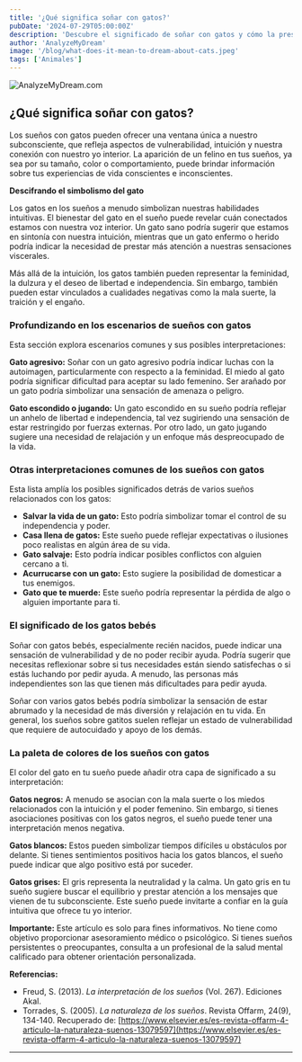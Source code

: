 ```yaml
---
title: '¿Qué significa soñar con gatos?'
pubDate: '2024-07-29T05:00:00Z'
description: 'Descubre el significado de soñar con gatos y cómo la presencia de estos felinos en tus sueños puede reflejar aspectos de tu vida emocional e intuición.'
author: 'AnalyzeMyDream'
image: '/blog/what-does-it-mean-to-dream-about-cats.jpeg'
tags: ['Animales']
---
```


![AnalyzeMyDream.com](/blog/what-does-it-mean-to-dream-about-cats.jpeg)

## ¿Qué significa soñar con gatos?

Los sueños con gatos pueden ofrecer una ventana única a nuestro subconsciente, que refleja aspectos de vulnerabilidad, intuición y nuestra conexión con nuestro yo interior. La aparición de un felino en tus sueños, ya sea por su tamaño, color o comportamiento, puede brindar información sobre tus experiencias de vida conscientes e inconscientes. 

**Descifrando el simbolismo del gato**

Los gatos en los sueños a menudo simbolizan nuestras habilidades intuitivas. El bienestar del gato en el sueño puede revelar cuán conectados estamos con nuestra voz interior. Un gato sano podría sugerir que estamos en sintonía con nuestra intuición, mientras que un gato enfermo o herido podría indicar la necesidad de prestar más atención a nuestras sensaciones viscerales.

Más allá de la intuición, los gatos también pueden representar la feminidad, la dulzura y el deseo de libertad e independencia. Sin embargo, también pueden estar vinculados a cualidades negativas como la mala suerte, la traición y el engaño.

### Profundizando en los escenarios de sueños con gatos

Esta sección explora escenarios comunes y sus posibles interpretaciones:

**Gato agresivo:** Soñar con un gato agresivo podría indicar luchas con la autoimagen, particularmente con respecto a la feminidad. El miedo al gato podría significar dificultad para aceptar su lado femenino. Ser arañado por un gato podría simbolizar una sensación de amenaza o peligro.

**Gato escondido o jugando:** Un gato escondido en su sueño podría reflejar un anhelo de libertad e independencia, tal vez sugiriendo una sensación de estar restringido por fuerzas externas. Por otro lado, un gato jugando sugiere una necesidad de relajación y un enfoque más despreocupado de la vida.

### Otras interpretaciones comunes de los sueños con gatos

Esta lista amplía los posibles significados detrás de varios sueños relacionados con los gatos:

- **Salvar la vida de un gato:** Esto podría simbolizar tomar el control de su independencia y poder.
- **Casa llena de gatos:** Este sueño puede reflejar expectativas o ilusiones poco realistas en algún área de su vida.
- **Gato salvaje:** Esto podría indicar posibles conflictos con alguien cercano a ti.
- **Acurrucarse con un gato:** Esto sugiere la posibilidad de domesticar a tus enemigos.
- **Gato que te muerde:** Este sueño podría representar la pérdida de algo o alguien importante para ti.

### El significado de los gatos bebés

Soñar con gatos bebés, especialmente recién nacidos, puede indicar una sensación de vulnerabilidad y de no poder recibir ayuda. Podría sugerir que necesitas reflexionar sobre si tus necesidades están siendo satisfechas o si estás luchando por pedir ayuda. A menudo, las personas más independientes son las que tienen más dificultades para pedir ayuda.

Soñar con varios gatos bebés podría simbolizar la sensación de estar abrumado y la necesidad de más diversión y relajación en tu vida. En general, los sueños sobre gatitos suelen reflejar un estado de vulnerabilidad que requiere de autocuidado y apoyo de los demás.

### La paleta de colores de los sueños con gatos

El color del gato en tu sueño puede añadir otra capa de significado a su interpretación:

**Gatos negros:** A menudo se asocian con la mala suerte o los miedos relacionados con la intuición y el poder femenino. Sin embargo, si tienes asociaciones positivas con los gatos negros, el sueño puede tener una interpretación menos negativa. 

**Gatos blancos:** Estos pueden simbolizar tiempos difíciles u obstáculos por delante. Si tienes sentimientos positivos hacia los gatos blancos, el sueño puede indicar que algo positivo está por suceder.

**Gatos grises:** El gris representa la neutralidad y la calma. Un gato gris en tu sueño sugiere buscar el equilibrio y prestar atención a los mensajes que vienen de tu subconsciente. Este sueño puede invitarte a confiar en la guía intuitiva que ofrece tu yo interior.

**Importante:** Este artículo es solo para fines informativos. No tiene como objetivo proporcionar asesoramiento médico o psicológico. Si tienes sueños persistentes o preocupantes, consulta a un profesional de la salud mental calificado para obtener orientación personalizada.

**Referencias:**

* Freud, S. (2013). *La interpretación de los sueños* (Vol. 267). Ediciones Akal.
* Torrades, S. (2005). *La naturaleza de los sueños*. Revista Offarm, 24(9), 134-140. Recuperado de: [https://www.elsevier.es/es-revista-offarm-4-articulo-la-naturaleza-suenos-13079597](https://www.elsevier.es/es-revista-offarm-4-articulo-la-naturaleza-suenos-13079597)
---